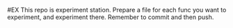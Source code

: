 #EX
This repo is experiment station.
Prepare a file for each func you want to experiment, and experiment there.
Remember to commit and then push.
